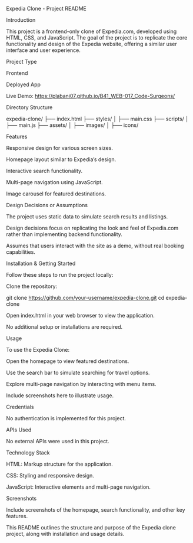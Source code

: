 Expedia Clone - Project README

Introduction

This project is a frontend-only clone of Expedia.com, developed using HTML, CSS, and JavaScript. The goal of the project is to replicate the core functionality and design of the Expedia website, offering a similar user interface and user experience.

Project Type

Frontend

Deployed App

Live Demo: https://plabani07.github.io/B41_WEB-017_Code-Surgeons/

Directory Structure

expedia-clone/
├── index.html
├── styles/
│   ├── main.css
├── scripts/
│   ├── main.js
├── assets/
│   ├── images/
│   ├── icons/

Features

Responsive design for various screen sizes.

Homepage layout similar to Expedia’s design.

Interactive search functionality.

Multi-page navigation using JavaScript.

Image carousel for featured destinations.

Design Decisions or Assumptions

The project uses static data to simulate search results and listings.

Design decisions focus on replicating the look and feel of Expedia.com rather than implementing backend functionality.

Assumes that users interact with the site as a demo, without real booking capabilities.

Installation & Getting Started

Follow these steps to run the project locally:

Clone the repository:

git clone https://github.com/your-username/expedia-clone.git
cd expedia-clone

Open index.html in your web browser to view the application.

No additional setup or installations are required.

Usage

To use the Expedia Clone:

Open the homepage to view featured destinations.

Use the search bar to simulate searching for travel options.

Explore multi-page navigation by interacting with menu items.

Include screenshots here to illustrate usage.

Credentials

No authentication is implemented for this project.

APIs Used

No external APIs were used in this project.

Technology Stack

HTML: Markup structure for the application.

CSS: Styling and responsive design.

JavaScript: Interactive elements and multi-page navigation.

Screenshots

Include screenshots of the homepage, search functionality, and other key features.

This README outlines the structure and purpose of the Expedia clone project, along with installation and usage details.
